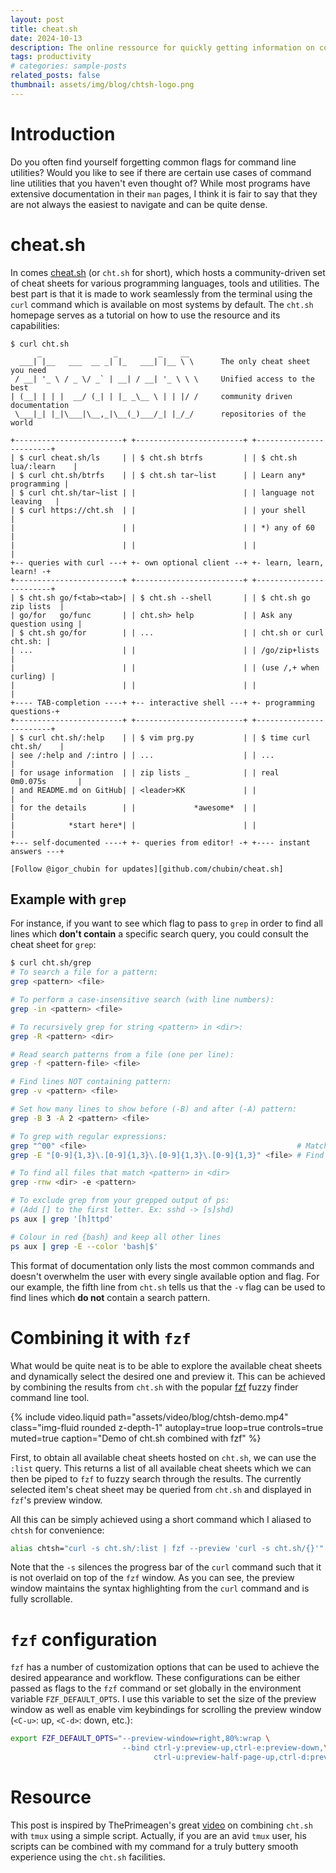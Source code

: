 ```yaml
---
layout: post
title: cheat.sh
date: 2024-10-13
description: The online ressource for quickly getting information on core utilities and languages from anywhere
tags: productivity
# categories: sample-posts
related_posts: false
thumbnail: assets/img/blog/chtsh-logo.png
---
```


# Introduction

Do you often find yourself forgetting common flags for command line utilities?
Would you like to see if there are certain use cases of command line utilities that you haven't even thought of?
While most programs have extensive documentation in their `man` pages, I think it is fair to say that they are not always the easiest to navigate and can be quite dense.

# cheat.sh

In comes [cheat.sh](https://www.cht.sh) (or `cht.sh` for short), which hosts a community-driven set of cheat sheets for various programming languages, tools and utilities.
The best part is that it is made to work seamlessly from the terminal using the `curl` command which is available on most systems by default.
The `cht.sh` homepage serves as a tutorial on how to use the resource and its capabilities:

```text
$ curl cht.sh
      _                _         _    __
  ___| |__   ___  __ _| |_   ___| |__ \ \      The only cheat sheet you need
 / __| '_ \ / _ \/ _` | __| / __| '_ \ \ \     Unified access to the best
| (__| | | |  __/ (_| | |_ _\__ \ | | |/ /     community driven documentation
 \___|_| |_|\___|\__,_|\__(_)___/_| |_/_/      repositories of the world

+------------------------+ +------------------------+ +------------------------+
| $ curl cheat.sh/ls     | | $ cht.sh btrfs         | | $ cht.sh lua/:learn    |
| $ curl cht.sh/btrfs    | | $ cht.sh tar~list      | | Learn any* programming |
| $ curl cht.sh/tar~list | |                        | | language not leaving   |
| $ curl https://cht.sh  | |                        | | your shell             |
|                        | |                        | | *) any of 60           |
|                        | |                        | |                        |
+-- queries with curl ---+ +- own optional client --+ +- learn, learn, learn! -+
+------------------------+ +------------------------+ +------------------------+
| $ cht.sh go/f<tab><tab>| | $ cht.sh --shell       | | $ cht.sh go zip lists  |
| go/for   go/func       | | cht.sh> help           | | Ask any question using |
| $ cht.sh go/for        | | ...                    | | cht.sh or curl cht.sh: |
| ...                    | |                        | | /go/zip+lists          |
|                        | |                        | | (use /,+ when curling) |
|                        | |                        | |                        |
+---- TAB-completion ----+ +-- interactive shell ---+ +- programming questions-+
+------------------------+ +------------------------+ +------------------------+
| $ curl cht.sh/:help    | | $ vim prg.py           | | $ time curl cht.sh/    |
| see /:help and /:intro | | ...                    | | ...                    |
| for usage information  | | zip lists _            | | real    0m0.075s       |
| and README.md on GitHub| | <leader>KK             | |                        |
| for the details        | |             *awesome*  | |                        |
|            *start here*| |                        | |                        |
+--- self-documented ----+ +- queries from editor! -+ +---- instant answers ---+

[Follow @igor_chubin for updates][github.com/chubin/cheat.sh]
```

## Example with `grep`

For instance, if you want to see which flag to pass to `grep` in order to find all lines which **don't contain** a specific search query, you could consult the cheat sheet for `grep`:

```bash
$ curl cht.sh/grep
# To search a file for a pattern:
grep <pattern> <file>

# To perform a case-insensitive search (with line numbers):
grep -in <pattern> <file>

# To recursively grep for string <pattern> in <dir>:
grep -R <pattern> <dir>

# Read search patterns from a file (one per line):
grep -f <pattern-file> <file>

# Find lines NOT containing pattern:
grep -v <pattern> <file>

# Set how many lines to show before (-B) and after (-A) pattern:
grep -B 3 -A 2 <pattern> <file>

# To grep with regular expressions:
grep "^00" <file>                                               # Match lines starting with 00
grep -E "[0-9]{1,3}\.[0-9]{1,3}\.[0-9]{1,3}\.[0-9]{1,3}" <file> # Find IP add

# To find all files that match <pattern> in <dir>
grep -rnw <dir> -e <pattern>

# To exclude grep from your grepped output of ps:
# (Add [] to the first letter. Ex: sshd -> [s]shd)
ps aux | grep '[h]ttpd'

# Colour in red {bash} and keep all other lines
ps aux | grep -E --color 'bash|$'
```

This format of documentation only lists the most common commands and doesn't overwhelm the user with every single available option and flag.
For our example, the fifth line from `cht.sh` tells us that the `-v` flag can be used to find lines which **do not** contain a search pattern.

# Combining it with `fzf`

What would be quite neat is to be able to explore the available cheat sheets and dynamically select the desired one and preview it.
This can be achieved by combining the results from `cht.sh` with the popular [fzf](https://github.com/junegunn/fzf) fuzzy finder command line tool.

{% include video.liquid path="assets/video/blog/chtsh-demo.mp4" class="img-fluid rounded z-depth-1" autoplay=true loop=true controls=true muted=true caption="Demo of cht.sh combined with fzf" %}

First, to obtain all available cheat sheets hosted on `cht.sh`, we can use the `:list` query.
This returns a list of all available cheat sheets which we can then be piped to `fzf` to fuzzy search through the results.
The currently selected item's cheat sheet may be queried from `cht.sh` and displayed in `fzf`'s preview window.

All this can be simply achieved using a short command which I aliased to `chtsh` for convenience:

```bash
alias chtsh="curl -s cht.sh/:list | fzf --preview 'curl -s cht.sh/{}'"
```

Note that the `-s` silences the progress bar of the `curl` command such that it is not overlaid on top of the `fzf` window.
As you can see, the preview window maintains the syntax highlighting from the `curl` command and is fully scrollable.

# `fzf` configuration

`fzf` has a number of customization options that can be used to achieve the desired appearance and workflow.
These configurations can be either passed as flags to the `fzf` command or set globally in the environment variable `FZF_DEFAULT_OPTS`.
I use this variable to set the size of the preview window as well as enable vim keybindings for scrolling the preview window (`<C-u>`: up, `<C-d>`: down, etc.):

```sh
export FZF_DEFAULT_OPTS="--preview-window=right,80%:wrap \
                         --bind ctrl-y:preview-up,ctrl-e:preview-down,\
                                ctrl-u:preview-half-page-up,ctrl-d:preview-half-page-down"
```

# Resource

This post is inspired by ThePrimeagen's great [video](https://www.youtube.com/watch?v=hJzqEAf2U4I) on combining `cht.sh` with `tmux` using a simple script.
Actually, if you are an avid `tmux` user, his scripts can be combined with my command for a truly buttery smooth experience using the `cht.sh` facilities.
